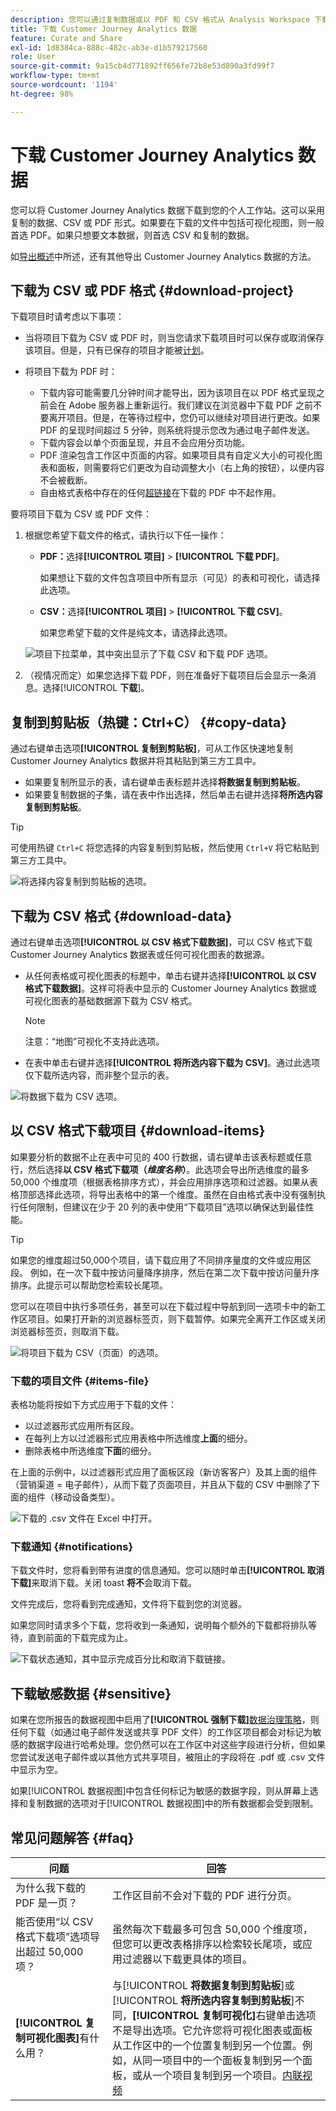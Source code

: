 ```yaml
---
description: 您可以通过复制数据或以 PDF 和 CSV 格式从 Analysis Workspace 下载数据。
title: 下载 Customer Journey Analytics 数据
feature: Curate and Share
exl-id: 1d8384ca-888c-482c-ab3e-d1b579217560
role: User
source-git-commit: 9a15cb4d771892ff656fe72b8e53d890a3fd99f7
workflow-type: tm+mt
source-wordcount: '1194'
ht-degree: 98%

---
```


# 下载 Customer Journey Analytics 数据

您可以将 Customer Journey Analytics 数据下载到您的个人工作站。这可以采用复制的数据、CSV 或 PDF 形式。如果要在下载的文件中包括可视化视图，则一般首选 PDF。如果只想要文本数据，则首选 CSV 和复制的数据。

如[导出概述](/help/analysis-workspace/export/export-project-overview.md)中所述，还有其他导出 Customer Journey Analytics 数据的方法。

## 下载为 CSV 或 PDF 格式 {#download-project}

下载项目时请考虑以下事项：

* 当将项目下载为 CSV 或 PDF 时，则当您请求下载项目时可以保存或取消保存该项目。但是，只有已保存的项目才能被[计划](/help/analysis-workspace/export/t-schedule-report.md)。

* 将项目下载为 PDF 时：
   * 下载内容可能需要几分钟时间才能导出，因为该项目在以 PDF 格式呈现之前会在 Adobe 服务器上重新运行。我们建议在浏览器中下载 PDF 之前不要离开项目。但是，在等待过程中，您仍可以继续对项目进行更改。如果 PDF 的呈现时间超过 5 分钟，则系统将提示您改为通过电子邮件发送。
   * 下载内容会以单个页面呈现，并且不会应用分页功能。
   * PDF 渲染包含工作区中页面的内容。如果项目具有自定义大小的可视化图表和面板，则需要将它们更改为自动调整大小（右上角的按钮），以便内容不会被截断。
   * 自由格式表格中存在的任何[超链接](/help/analysis-workspace/visualizations/freeform-table/freeform-table-hyperlinks.md)在下载的 PDF 中不起作用。

要将项目下载为 CSV 或 PDF 文件：

1. 根据您希望下载文件的格式，请执行以下任一操作：

   * **PDF：**&#x200B;选择&#x200B;**[!UICONTROL 项目]** > **[!UICONTROL 下载 PDF]**。

     如果想让下载的文件包含项目中所有显示（可见）的表和可视化，请选择此选项。

   * **CSV：**&#x200B;选择&#x200B;**[!UICONTROL 项目]** > **[!UICONTROL 下载 CSV]**。

     如果您希望下载的文件是纯文本，请选择此选项。

   ![项目下拉菜单，其中突出显示了下载 CSV 和下载 PDF 选项。](assets/download-project.png)

1. （视情况而定）如果您选择下载 PDF，则在准备好下载项目后会显示一条消息。选择&#x200B;[!UICONTROL **下载**]。

## 复制到剪贴板（热键：Ctrl+C） {#copy-data}

通过右键单击选项&#x200B;**[!UICONTROL 复制到剪贴板]**，可从工作区快速地复制 Customer Journey Analytics 数据并将其粘贴到第三方工具中。

* 如果要复制所显示的表，请右键单击表标题并选择&#x200B;**将数据复制到剪贴板**。
* 如果要复制数据的子集，请在表中作出选择，然后单击右键并选择&#x200B;**将所选内容复制到剪贴板**。

>[!TIP]
>
>可使用热键 `Ctrl+C` 将您选择的内容复制到剪贴板，然后使用 `Ctrl+V` 将它粘贴到第三方工具中。


![将选择内容复制到剪贴板的选项。](assets/copy-selection.png)

## 下载为 CSV 格式 {#download-data}

通过右键单击选项&#x200B;**[!UICONTROL 以 CSV 格式下载数据]**，可以 CSV 格式下载 Customer Journey Analytics 数据表或任何可视化图表的数据源。

* 从任何表格或可视化图表的标题中，单击右键并选择&#x200B;**[!UICONTROL 以 CSV 格式下载数据]**。这样可将表中显示的 Customer Journey Analytics 数据或可视化图表的基础数据源下载为 CSV 格式。

  >[!NOTE]
  >
  >  注意：“地图”可视化不支持此选项。


* 在表中单击右键并选择&#x200B;**[!UICONTROL 将所选内容下载为 CSV]**。通过此选项仅下载所选内容，而非整个显示的表。

![将数据下载为 CSV 选项。](assets/download-data-viz.png)

## 以 CSV 格式下载项目 {#download-items}

如果要分析的数据不止在表中可见的 400 行数据，请右键单击该表标题或任意行，然后选择&#x200B;**以 CSV 格式下载项（_维度名称_）**。此选项会导出所选维度的最多 50,000 个维度项（根据表格排序方式），并会应用排序选项和过滤器。如果从表格顶部选择此选项，将导出表格中的第一个维度。虽然在自由格式表中没有强制执行任何限制，但建议在少于 20 列的表中使用“下载项目”选项以确保达到最佳性能。

>[!TIP]
>
> 如果您的维度超过50,000个项目，请下载应用了不同排序量度的文件或应用区段。 例如，在一次下载中按访问量降序排序，然后在第二次下载中按访问量升序排序。此提示可以帮助您检索较长尾项。

您可以在项目中执行多项任务，甚至可以在下载过程中导航到同一选项卡中的新工作区项目。如果打开新的浏览器标签页，则下载暂停。如果完全离开工作区或关闭浏览器标签页，则取消下载。

![将项目下载为 CSV（页面）的选项。](assets/download-items.png)

### 下载的项目文件 {#items-file}

表格功能将按如下方式应用于下载的文件：

* 以过滤器形式应用所有区段。
* 在每列上方以过滤器形式应用表格中所选维度&#x200B;**上面**&#x200B;的细分。
* 删除表格中所选维度&#x200B;**下面**&#x200B;的细分。

在上面的示例中，以过滤器形式应用了面板区段（新访客客户）及其上面的组件（营销渠道 = 电子邮件），从而下载了页面项目，并且从下载的 CSV 中删除了下面的组件（移动设备类型）。

![下载的 .csv 文件在 Excel 中打开。](assets/downloaded-file.png)

### 下载通知 {#notifications}

下载文件时，您将看到带有进度的信息通知。您可以随时单击&#x200B;**[!UICONTROL 取消下载]**&#x200B;来取消下载。关闭 toast **将不**&#x200B;会取消下载。

文件完成后，您将看到完成通知，文件将下载到您的浏览器。

如果您同时请求多个下载，您将收到一条通知，说明每个额外的下载都将排队等待，直到前面的下载完成为止。

![下载状态通知，其中显示完成百分比和取消下载链接。](assets/toast.png)

## 下载敏感数据 {#sensitive}

如果在您所报告的数据视图中启用了&#x200B;**[!UICONTROL 强制下载]**[数据治理策略](/help/data-views/data-governance.md)，则任何下载（如通过电子邮件发送或共享 PDF 文件）的工作区项目都会对标记为敏感的数据字段进行哈希处理。您仍然可以在工作区中对这些字段进行分析，但如果您尝试发送电子邮件或以其他方式共享项目，被阻止的字段将在 .pdf 或 .csv 文件中显示为空。

如果[!UICONTROL 数据视图]中包含任何标记为敏感的数据字段，则从屏幕上选择和复制数据的选项对于[!UICONTROL 数据视图]中的所有数据都会受到限制。

## 常见问题解答 {#faq}

| 问题 | 回答 |
| --- | --- |
| 为什么我下载的 PDF 是一页？ | 工作区目前不会对下载的 PDF 进行分页。 |
| 能否使用“以 CSV 格式下载项”选项导出超过 50,000 项？ | 虽然每次下载最多可包含 50,000 个维度项，但您可以更改表格排序以检索较长尾项，或应用过滤器以下载更具体的项目。 |
| **[!UICONTROL 复制可视化图表]**&#x200B;有什么用？ | 与&#x200B;[!UICONTROL **将数据复制到剪贴板**]&#x200B;或&#x200B;[!UICONTROL **将所选内容复制到剪贴板**]&#x200B;不同，**[!UICONTROL 复制可视化]**&#x200B;右键单击选项不是导出选项。它允许您将可视化图表或面板从工作区中的一个位置复制到另一个位置。例如，从同一项目中的一个面板复制到另一个面板，或从一个项目复制到另一个项目。[内联视频](https://experienceleague.adobe.com/docs/analytics-learn/tutorials/analysis-workspace/visualizations/intra-linking-in-analysis-workspace.html?lang=zh-Hans) |
